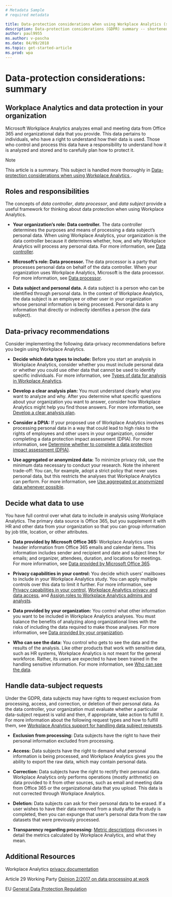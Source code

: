 ```yaml
---
# Metadata Sample
# required metadata

title: Data-protection considerations when using Workplace Analytics (short) 
description: Data-protection considerations (GDPR) summary -- shortened version
author: paul9955
ms.author: v-pascha
ms.date: 04/09/2018
ms.topic: get-started-article
ms.prod: wpa
---
```


# Data-protection considerations: summary

## Workplace Analytics and data protection in your organization

Microsoft Workplace Analytics analyzes email and meeting data from Office 365 and organizational data that you provide. This data pertains to individuals, who have a right to understand how their data is used. Those who control and process this data have a responsibility to understand how it is analyzed and stored and to carefully plan how to protect it. 

> [!Note] 
> This article is a summary. This subject is handled more thoroughly in [Data-protection considerations when using Workplace Analytics ](Data-protection-considerations.md).

## Roles and responsibilities

The concepts of _data controller_, _data processor_, and _data subject_ provide a useful framework for thinking about data protection when using Workplace Analytics.

 * **Your organization’s role: Data controller.** The data controller determines the purposes and means of processing a data subject’s personal data. When using Workplace Analytics, your organization is the data controller because it determines whether, how, and why Workplace Analytics will process any personal data. For more information, see [Data controller](Data-protection-considerations.md#your-organizations-role-data-controller). 

 * **Microsoft’s role: Data processor.** The data processor is a party that processes personal data on behalf of the data controller. When your organization uses Workplace Analytics, Microsoft is the data processor. For more information, see [Data processor](Data-protection-considerations.md#microsofts-role-data-processor).

 * **Data subject and personal data.** A data subject is a person who can be identified through personal data. In the context of Workplace Analytics, the data subject is an employee or other user in your organization whose personal information is being processed. Personal data is any information that directly or indirectly identifies a person (the data subject).

## Data-privacy recommendations

Consider implementing the following data-privacy recommendations before you begin using Workplace Analytics.

 * **Decide which data types to include:** Before you start an analysis in Workplace Analytics, consider whether you must include personal data or whether you could use other data that cannot be used to identify specific individuals. For more information, see [Types of data for analysis in Workplace Analytics](Data-protection-considerations.md#types-of-data-for-analysis-in-workplace-analytics). 

 * **Develop a clear analysis plan:** You must understand clearly what you want to analyze and why. After you determine what specific questions about your organization you want to answer, consider how Workplace Analytics might help you find those answers. For more information, see [Develop a clear analysis plan](Data-protection-considerations.md#develop-a-clear-analysis-plan).

 * **Consider a DPIA:** If your proposed use of Workplace Analytics involves processing personal data in a way that could lead to high risks to the rights of employees and other users in your organization, consider completing a data protection impact assessment (DPIA). For more information, see [Determine whether to complete a data protection impact assessment (DPIA)](Data-protection-considerations.md#determine-whether-to-complete-a-data-protection-impact-assessment-dpia). 

* **Use aggregated or anonymized data:** To minimize privacy risk, use the minimum data necessary to conduct your research. Note the inherent trade-off: You can, for example, adopt a strict policy that never uses personal data, but this restricts the analyses that Workplace Analytics can perform. For more information, see [Use aggregated or anonymized data whenever possible](Data-protection-considerations.md#use-aggregated-or-anonymized-data-whenever-possible).

## Decide what data to use 

You have full control over what data to include in analysis using Workplace Analytics. The primary data source is Office 365, but you supplement it with HR and other data from your organization so that you can group information by job title, location, or other attributes.

 * **Data provided by Microsoft Office 365:** Workplace Analytics uses header information from Office 365 emails and calendar items. This information includes sender and recipient and date and subject lines for emails; and organizer, attendees, duration, and locations for meetings. For more information, see [Data provided by Microsoft Office 365](Data-protection-considerations.md#data-provided-by-microsoft-office-365).

 * **Privacy capabilities in your control:** You decide which users’ mailboxes to include in your Workplace Analytics study. You can apply multiple controls over this data to limit it further. For more information, see [Privacy capabilities in your control](Data-protection-considerations.md#privacy-capabilities-in-your-control), [Workplace Analytics privacy and data access](../Overview/Privacy-And-Data-Access.md), and [Assign roles to Workplace Analytics admins and analysts](../Setup/Set-up-Workplace-Analytics.md#step-three-assign-roles-to-workplace-analytics-admins-and-analysts).

 * **Data provided by your organization:** You control what other information you want to be included in Workplace Analytics analyses. You must balance the benefits of analyzing along organizational lines with the risks of including the data required to make those analyses. For more information, see [Data provided by your organization](Data-protection-considerations.md#data-provided-by-your-organization).

 * **Who can see the data:** You control who gets to see the data and the results of the analysis. Like other products that work with sensitive data, such as HR systems, Workplace Analytics is not meant for the general workforce. Rather, its users are expected to have been trained in the handling sensitive information. For more information, see [Who can see the data](Data-protection-considerations.md#who-can-see-the-data).

## Handle data-subject requests

Under the GDPR, data subjects may have rights to request exclusion from processing, access, and correction, or deletion of their personal data. As the data controller, your organization must evaluate whether a particular data-subject request is valid and then, if appropriate, take action to fulfill it. 
For more information about the following request types and how to fulfill them, see [Workplace Analytics support for handling data subject requests](Data-protection-considerations.md#workplace-analytics-support-for-handling-data-subject-requests). 

 * **Exclusion from processing:** Data subjects have the right to have their personal information excluded from processing.

 * **Access:** Data subjects have the right to demand what personal information is being processed, and Workplace Analytics gives you the ability to export the raw data, which may contain personal data.

 * **Correction:** Data subjects have the right to rectify their personal data. Workplace Analytics only performs operations (mostly arithmetic) on data provided to it from other sources, such as email and meeting data from Office 365 or the organizational data that you upload. This data is not corrected through Workplace Analytics. 

 * **Deletion:** Data subjects can ask for their personal data to be erased. If a user wishes to have their data removed from a study after the study is completed, then you can expunge that user’s personal data from the raw datasets that were previously processed.

 * **Transparency regarding processing:** [Metric descriptions](../Use/metric-definitions.md) discusses in detail the metrics calculated by Workplace Analytics, and what they mean. 

## Additional Resources

Workplace Analytics [privacy documentation](../Overview/Privacy-And-Data-Access.md)

Article 29 Working Party [Opinion 2/2017 on data processing at work](http://ec.europa.eu/newsroom/document.cfm?doc_id=4563)

EU [General Data Protection Regulation](http://eur-lex.europa.eu/legal-content/EN/TXT/?uri=uriserv:OJ.L_.2016.119.01.0001.01.ENG&toc=OJ:L:2016:119:TOC)






